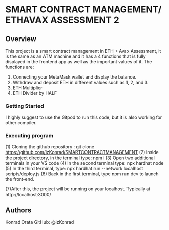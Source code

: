 # SMART CONTRACT MANAGEMENT/ ETHAVAX ASSESSMENT 2
## Overview
This project is a smart contract management in ETH + Avax Assessment, it is the same as an ATM machine and it has a 4 functions that is fully displayed in the frontend app as well as the important values of it. The functions are:
1. Connecting your MetaMask wallet and display the balance.
2. Withdraw and deposit ETH in different values such as 1, 2, and 3.
3. ETH Multiplier
4. ETH Divider by HALF

### Getting Started
I highly suggest to use the Gitpod to run this code, but it is also working for other compiler.

### Executing program
(1) Cloning the github repository :
  git clone https://github.com/izKonrad/SMARTCONTRACTMANAGEMENT
(2) Inside the project directory, in the terminal type: npm i
(3) Open two additional terminals in your VS code
(4) In the second terminal type: npx hardhat node
(5) In the third terminal, type: npx hardhat run --network localhost scripts/deploy.js
(6) Back in the first terminal, type npm run dev to launch the front-end.

(7)After this, the project will be running on your localhost. 
Typically at http://localhost:3000/

## Authors
  Konrad Orata
  GitHub: @izKonrad
